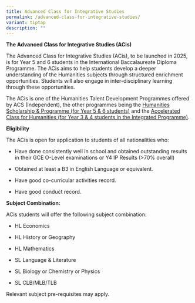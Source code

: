 ```yaml
---
title: Advanced Class for Integrative Studies
permalink: /advanced-class-for-integrative-studies/
variant: tiptap
description: ""
---
```

<p><strong>The Advanced Class for Integrative Studies (ACis)</strong>
</p>
<p>The Advanced Class for Integrative Studies (ACis), to be launched in 2025,
is for Year 5 and 6 students in the International Baccalaureate Diploma
Programme. The ACis aims to help students develop a deeper understanding
of the Humanities subjects through structured enrichment opportunities.
Students will also engage in inter-disciplinary learning through these
opportunities.&nbsp;</p>
<p>The ACis is one of the&nbsp;Humanities Talent Development Programmes offered
by ACS (Independent), the other programmes being the <a href="https://www.acsindep.moe.edu.sg/talent-development/humanities-scholarship-programme/" rel="noopener noreferrer nofollow" target="_blank">Humanities Scholarship &amp; Programme (for Year 5 &amp; 6 students)</a> and
the <a href="https://www.acsindep.moe.edu.sg/talent-development/accelerated-class-for-humanities-ach/" rel="noopener noreferrer nofollow" target="_blank">Accelerated Class for Humanities (for Year 3 &amp; 4 students in the Integrated Programme)</a>.&nbsp;</p>
<p><strong>Eligibility</strong>
</p>
<p>The ACis is open for application to students of all nationalities who:</p>
<ul data-tight="true" class="tight">
<li>
<p>Have done consistently well in school and obtained outstanding results
in their GCE O-Level examinations or Y4 IP Results (&gt;70% overall)</p>
</li>
<li>
<p>Obtained at least a B3 in English Language or equivalent.</p>
</li>
<li>
<p>Have good co-curricular activities record.</p>
</li>
<li>
<p>Have good conduct record.<strong>&nbsp;</strong>
</p>
</li>
</ul>
<p><strong>Subject Combination:&nbsp;</strong>
</p>
<p>ACis students will offer the following subject combination:</p>
<ul data-tight="true" class="tight">
<li>
<p>HL Economics</p>
</li>
<li>
<p>HL History or Geography</p>
</li>
<li>
<p>HL Mathematics</p>
</li>
<li>
<p>SL Language &amp; Literature</p>
</li>
<li>
<p>SL Biology or Chemistry or Physics</p>
</li>
<li>
<p>SL CLB/MLB/TLB</p>
</li>
</ul>
<p>Relevant subject pre-requisites may apply.</p>